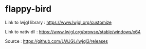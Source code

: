 # flappy-bird

Link to lwjgl library : 
https://www.lwjgl.org/customize

Link to nativ dll : 
https://www.lwjgl.org/browse/stable/windows/x64

Source : 
https://github.com/LWJGL/lwjgl3/releases